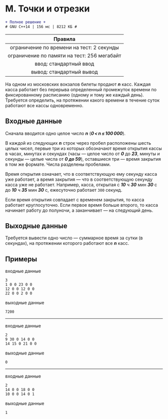 # M. Точки и отрезки
```diff
+ Полное решение +
# GNU C++14 | 156 мс | 8212 КБ #
```
| Правила                                    	|
|:-------------------------------------------:|
| ограничение по времени на тест: 2 секунды   |
| ограничение по памяти на тест: 256 мегабайт |
| ввод: стандартный ввод                      |
| вывод: стандартный вывод                    |

На одном из московских вокзалов билеты продают ***n*** касс. Каждая касса работает без перерыва определенный промежуток времени по фиксированному расписанию (одному и тому же каждый день). Требуется определить, на протяжении какого времени в течение суток работают все кассы одновременно.

## Входные данные
Сначала вводится одно целое число ***n*** (***0 < n ≤ 100 000***).

В каждой из следующих ***n*** строк через пробел расположены шесть целых чисел, первые три из которых обозначают время открытия кассы в часах, минутах и секундах (часы — целое число от ***0*** до ***23***, минуты и секунды — целые числа от ***0 до 59***), оставшиеся три — время закрытия в том же формате. Числа разделены пробелами.

Время открытия означает, что в соответствующую ему секунду касса уже работает, а время закрытия — что в соответствующую секунду касса уже не работает. Например, касса, открытая с ***10*** ч ***30*** мин ***30*** с до ***10*** ч ***35*** мин ***30*** с, ежесуточно работает `300` секунд.

Если время открытия совпадает с временем закрытия, то касса работает круглосуточно. Если первое время больше второго, то касса начинает работу до полуночи, а заканчивает — на следующий день.

## Выходные данные
Требуется вывести одно число — суммарное время за сутки (в секундах), на протяжении которого работают все ***n*** касс.

## Примеры
входные данные
```
3
1 0 0 23 0 0
12 0 0 12 0 0
22 0 0 2 0 0
```
выходные данные
```
7200
```
---
входные данные
```
2
9 30 0 14 0 0
14 15 0 21 0 0
```
выходные данные
```
0
```
---
входные данные
```
2
14 0 0 18 0 0
10 0 0 14 0 1
```
выходные данные
```
1
```
